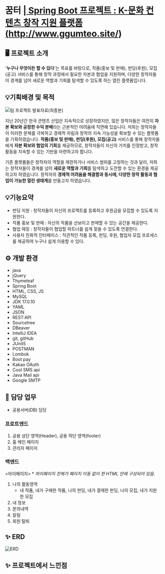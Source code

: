 # 꿈터 |<a href="http://www.ggumteo.site/"> Spring Boot 프로젝트 : K-문화 컨텐츠 창작 지원 플랫폼(http://www.ggumteo.site/)</a>

## 🖥️ 프로젝트 소개

'**누구나 무엇이든 할 수 있다**'는 목표를 바탕으로, 작품(홍보 및 판매), 펀딩(후원), 모집(공고) 서비스를 통해 창작 과정에서 필요한 자본과 협업을 지원하며, 다양한 창작자들이 경계를 넘어 새로운 역할과 기회를 탐색할 수 있도록 하는 열린 플랫폼입니다.

## 💡기획배경 및 목적

![팀 프로젝트 발표자료(최종본)](https://github.com/user-attachments/assets/2661f5dc-5b09-431b-ace8-f725fbb7ccb3)

지난 20년간 한국 콘텐츠 산업은 지속적으로 성장하였지만, 많은 창작자들은 여전히 **자본 확보와 공정한 수익 분배**라는 근본적인 어려움에 직면해 있습니다. 저희는 창작자들이 이러한 문제를 극복하고 경제적 자림과 창작의 지속 가능성을 확보할 수 있는 플랫폼을 기획하였습니다. **작품(홍보 및 판매), 펀딩(후원), 모집(공고)** 서비스를 통해 창작자들에게 **자본 확보와 협업의 기회**를 제공하므로, 창작자들이 자신의 가치를 인정받고, 창작활동을 지속할 수 있는 기반을 마련하고자 합니다.

기존 플랫폼들은 창작자의 역할을 제한하거나 서비스 범위를 고정하는 것과 달리, 저희는 창작자들이 경계를 넘어 **새로운 역할과 기회**를 탐색하고 도전할 수 있는 환경을 제공하고자 하였습니다. 창작자의 **경제적 어려움을 해결함과 동시에, 다양한 창작 활동과 협업이 가능한 열린 생태계**를 만들고자 하였습니다.

## 💡기능요약

-   펀딩 지원 : 창작자들이 자신의 프로젝트를 등록하고 후원금을 모집할 수 있도록 지원한다.
-   작품 홍보 및 판매 : 자신의 작품을 선보이고 판매할 수 있는 공간을 제공한다.
-   협업 매칭 : 창작자들이 협업할 파트너를 쉽게 찾을 수 있도록 연결한다.
-   사용자 친화적 인터페이스 : 직관적인 작품 등록, 펀딩, 후원, 협업자 모집 프로세스를 제공하여 누구나 쉽게 이용할 수 있다.

## ⚙️ 개발 환경

-   java
-   jQuery
-   Thymeleaf
-   Spring Boot
-   HTML, CSS, JS
-   MySQL
-   JDK 17.0.10
-   YAML
-   JSON
-   REST:API
-   Sourcetree
-   DBeaver
-   IntelliJ IDEA
-   git, gitHub
-   JUnit5
-   POSTMAN
-   Lombok
-   Boot pay
-   Kakao OAuth
-   Cool SMS api
-   Java Mail api
-   Google SMTP

## 📌 담당 업무

-   공용서버(DB) 담당

### 프로트엔드

1.  공용 상단 영역(Header), 공용 하단 영역(footer) <br>
2.  홈 메인 페이지 <br>
3.  관리자 페이지 <br>

### 백엔드 

<마이페이지> \* _마이페이지 전체가 페이지 이동 없이 한 HTML 안에 구성되어 있음._

1.  나의 활동영역 <br>
    -   내 작품, 내가 구매한 작품, 나의 펀딩, 내가 결제한 펀딩, 나의 모집, 내가 지원한 모집
2.  내 정보 <br>
3.  문의내역 <br>
4.  알림 <br>
5.  회원 탈퇴 <br>

## ✨ ERD

![ERD](https://github.com/user-attachments/assets/f588292d-62c7-466a-8d18-ae6a1e660a4a)

## ✨ 프로젝트에서 느낀점
